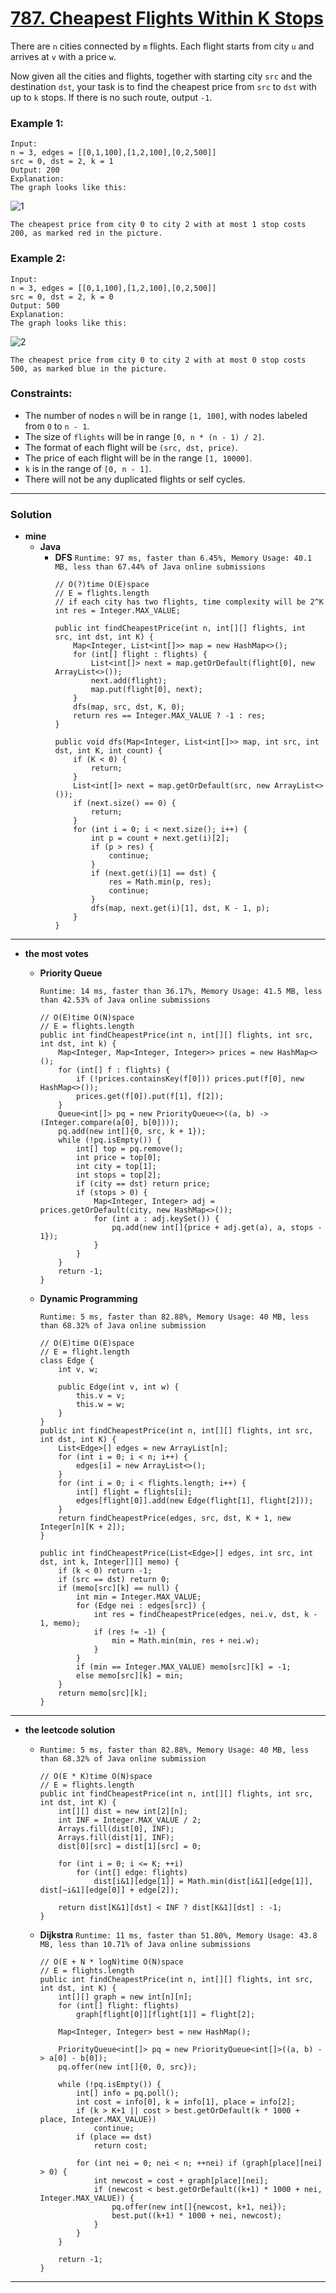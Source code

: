 # [787. Cheapest Flights Within K Stops](https://leetcode.com/problems/cheapest-flights-within-k-stops/)

There are `n` cities connected by `m` flights. Each flight starts from city `u` and arrives at `v` with a price `w`.

Now given all the cities and flights, together with starting city `src` and the destination `dst`, your task is to find the cheapest price from `src` to `dst` with up to `k` stops. If there is no such route, output `-1`.

### Example 1:
```
Input: 
n = 3, edges = [[0,1,100],[1,2,100],[0,2,500]]
src = 0, dst = 2, k = 1
Output: 200
Explanation: 
The graph looks like this:
```
![1](https://s3-lc-upload.s3.amazonaws.com/uploads/2018/02/16/995.png)
```
The cheapest price from city 0 to city 2 with at most 1 stop costs 200, as marked red in the picture.
```

### Example 2:
```
Input: 
n = 3, edges = [[0,1,100],[1,2,100],[0,2,500]]
src = 0, dst = 2, k = 0
Output: 500
Explanation: 
The graph looks like this:
```
![2](https://s3-lc-upload.s3.amazonaws.com/uploads/2018/02/16/995.png)
```
The cheapest price from city 0 to city 2 with at most 0 stop costs 500, as marked blue in the picture.
```

### Constraints:
* The number of nodes `n` will be in range `[1, 100]`, with nodes labeled from `0` to `n - 1`.
* The size of `flights` will be in range `[0, n * (n - 1) / 2]`.
* The format of each flight will be `(src, dst, price)`.
* The price of each flight will be in the range `[1, 10000]`.
* `k` is in the range of `[0, n - 1]`.
* There will not be any duplicated flights or self cycles.

---


### Solution
* **mine**
  * **Java**
    * **DFS** `Runtime: 97 ms, faster than 6.45%, Memory Usage: 40.1 MB, less than 67.44% of Java online submissions`
      ```
      // O(?)time O(E)space
      // E = flights.length
      // if each city has two flights, time complexity will be 2^K
      int res = Integer.MAX_VALUE;

      public int findCheapestPrice(int n, int[][] flights, int src, int dst, int K) {
          Map<Integer, List<int[]>> map = new HashMap<>();
          for (int[] flight : flights) {
              List<int[]> next = map.getOrDefault(flight[0], new ArrayList<>());
              next.add(flight);
              map.put(flight[0], next);
          }
          dfs(map, src, dst, K, 0);
          return res == Integer.MAX_VALUE ? -1 : res;
      }

      public void dfs(Map<Integer, List<int[]>> map, int src, int dst, int K, int count) {
          if (K < 0) {
              return;
          }
          List<int[]> next = map.getOrDefault(src, new ArrayList<>());
          if (next.size() == 0) {
              return;
          }
          for (int i = 0; i < next.size(); i++) {
              int p = count + next.get(i)[2];
              if (p > res) {
                  continue;
              }
              if (next.get(i)[1] == dst) {
                  res = Math.min(p, res);
                  continue;
              }
              dfs(map, next.get(i)[1], dst, K - 1, p);
          }
      }
      ```


---

* **the most votes**

  * **Priority Queue**
  
    `Runtime: 14 ms, faster than 36.17%, Memory Usage: 41.5 MB, less than 42.53% of Java online submissions`
    ```
    // O(E)time O(N)space
    // E = flights.length
    public int findCheapestPrice(int n, int[][] flights, int src, int dst, int k) {
        Map<Integer, Map<Integer, Integer>> prices = new HashMap<>();
        for (int[] f : flights) {
            if (!prices.containsKey(f[0])) prices.put(f[0], new HashMap<>());
            prices.get(f[0]).put(f[1], f[2]);
        }
        Queue<int[]> pq = new PriorityQueue<>((a, b) -> (Integer.compare(a[0], b[0])));
        pq.add(new int[]{0, src, k + 1});
        while (!pq.isEmpty()) {
            int[] top = pq.remove();
            int price = top[0];
            int city = top[1];
            int stops = top[2];
            if (city == dst) return price;
            if (stops > 0) {
                Map<Integer, Integer> adj = prices.getOrDefault(city, new HashMap<>());
                for (int a : adj.keySet()) {
                    pq.add(new int[]{price + adj.get(a), a, stops - 1});
                }
            }
        }
        return -1;
    }
    ```

  * **Dynamic Programming**
  
    `Runtime: 5 ms, faster than 82.88%, Memory Usage: 40 MB, less than 68.32% of Java online submission`
    ```
    // O(E)time O(E)space
    // E = flight.length
    class Edge {
        int v, w;

        public Edge(int v, int w) {
            this.v = v;
            this.w = w;
        }
    }
    public int findCheapestPrice(int n, int[][] flights, int src, int dst, int K) {
        List<Edge>[] edges = new ArrayList[n];
        for (int i = 0; i < n; i++) {
            edges[i] = new ArrayList<>();
        }
        for (int i = 0; i < flights.length; i++) {
            int[] flight = flights[i];
            edges[flight[0]].add(new Edge(flight[1], flight[2]));
        }
        return findCheapestPrice(edges, src, dst, K + 1, new Integer[n][K + 2]);
    }

    public int findCheapestPrice(List<Edge>[] edges, int src, int dst, int k, Integer[][] memo) {
        if (k < 0) return -1;
        if (src == dst) return 0;
        if (memo[src][k] == null) {
            int min = Integer.MAX_VALUE;
            for (Edge nei : edges[src]) {
                int res = findCheapestPrice(edges, nei.v, dst, k - 1, memo);
                if (res != -1) {
                    min = Math.min(min, res + nei.w);
                }
            }
            if (min == Integer.MAX_VALUE) memo[src][k] = -1;
            else memo[src][k] = min;
        }
        return memo[src][k];
    }
    ```


---

* **the leetcode solution**
  * `Runtime: 5 ms, faster than 82.88%, Memory Usage: 40 MB, less than 68.32% of Java online submission`
    ```
    // O(E * K)time O(N)space
    // E = flights.length
    public int findCheapestPrice(int n, int[][] flights, int src, int dst, int K) {
        int[][] dist = new int[2][n];
        int INF = Integer.MAX_VALUE / 2;
        Arrays.fill(dist[0], INF);
        Arrays.fill(dist[1], INF);
        dist[0][src] = dist[1][src] = 0;

        for (int i = 0; i <= K; ++i)
            for (int[] edge: flights)
                dist[i&1][edge[1]] = Math.min(dist[i&1][edge[1]], dist[~i&1][edge[0]] + edge[2]);

        return dist[K&1][dst] < INF ? dist[K&1][dst] : -1;
    }
    ```
    
  * **Dijkstra** `Runtime: 11 ms, faster than 51.80%, Memory Usage: 43.8 MB, less than 10.71% of Java online submissions`
    ```
    // O(E + N * logN)time O(N)space
    // E = flights.length
    public int findCheapestPrice(int n, int[][] flights, int src, int dst, int K) {
        int[][] graph = new int[n][n];
        for (int[] flight: flights)
            graph[flight[0]][flight[1]] = flight[2];

        Map<Integer, Integer> best = new HashMap();

        PriorityQueue<int[]> pq = new PriorityQueue<int[]>((a, b) -> a[0] - b[0]);
        pq.offer(new int[]{0, 0, src});

        while (!pq.isEmpty()) {
            int[] info = pq.poll();
            int cost = info[0], k = info[1], place = info[2];
            if (k > K+1 || cost > best.getOrDefault(k * 1000 + place, Integer.MAX_VALUE))
                continue;
            if (place == dst)
                return cost;

            for (int nei = 0; nei < n; ++nei) if (graph[place][nei] > 0) {
                int newcost = cost + graph[place][nei];
                if (newcost < best.getOrDefault((k+1) * 1000 + nei, Integer.MAX_VALUE)) {
                    pq.offer(new int[]{newcost, k+1, nei});
                    best.put((k+1) * 1000 + nei, newcost);
                }
            }
        }

        return -1;
    }
    ```

---
